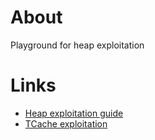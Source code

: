 # About
Playground for heap exploitation

# Links
* [Heap exploitation guide](https://heap-exploitation.dhavalkapil.com/)
* [TCache exploitation](http://www.auxy.xyz/research/2018/11/22/TCache-Exp.html)
